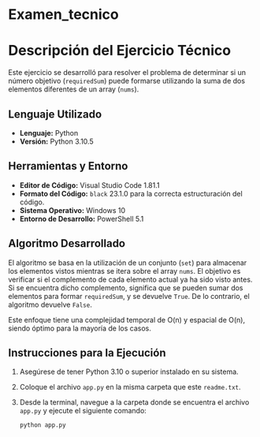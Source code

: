 # Examen_tecnico
# Descripción del Ejercicio Técnico

Este ejercicio se desarrolló para resolver el problema de determinar si un número objetivo (`requiredSum`) puede formarse utilizando la suma de dos elementos diferentes de un array (`nums`).

## Lenguaje Utilizado

- **Lenguaje:** Python
- **Versión:** Python 3.10.5

## Herramientas y Entorno

- **Editor de Código:** Visual Studio Code 1.81.1
- **Formato del Código:** `black` 23.1.0 para la correcta estructuración del código.
- **Sistema Operativo:** Windows 10
- **Entorno de Desarrollo:** PowerShell 5.1

## Algoritmo Desarrollado

El algoritmo se basa en la utilización de un conjunto (`set`) para almacenar los elementos vistos mientras se itera sobre el array `nums`. El objetivo es verificar si el complemento de cada elemento actual ya ha sido visto antes. Si se encuentra dicho complemento, significa que se pueden sumar dos elementos para formar `requiredSum`, y se devuelve `True`. De lo contrario, el algoritmo devuelve `False`.

Este enfoque tiene una complejidad temporal de O(n) y espacial de O(n), siendo óptimo para la mayoría de los casos.

## Instrucciones para la Ejecución

1. Asegúrese de tener Python 3.10 o superior instalado en su sistema.
2. Coloque el archivo `app.py` en la misma carpeta que este `readme.txt`.
3. Desde la terminal, navegue a la carpeta donde se encuentra el archivo `app.py` y ejecute el siguiente comando:

   ```bash
   python app.py
